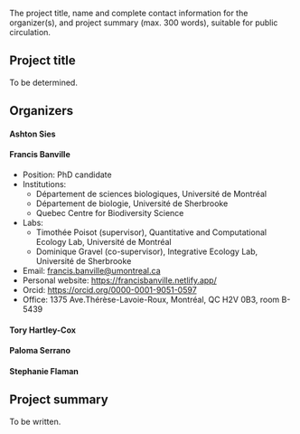 The project title, name and complete contact information for the organizer(s), and project summary (max. 300 words), suitable for public circulation.

## Project title

To be determined. 

## Organizers 

#### Ashton Sies 

#### Francis Banville
- Position: PhD candidate
- Institutions: 
    - Département de sciences biologiques, Université de Montréal
    - Département de biologie, Université de Sherbrooke 
    - Quebec Centre for Biodiversity Science
- Labs: 
    - Timothée Poisot (supervisor), Quantitative and Computational Ecology Lab, Université de Montréal 
    - Dominique Gravel (co-supervisor), Integrative Ecology Lab, Université de Sherbrooke 
- Email: francis.banville@umontreal.ca
- Personal website: https://francisbanville.netlify.app/
- Orcid: https://orcid.org/0000-0001-9051-0597
- Office: 1375 Ave.Thérèse-Lavoie-Roux, Montréal, QC H2V 0B3, room B-5439

#### Tory Hartley-Cox

#### Paloma Serrano

#### Stephanie Flaman

## Project summary

To be written.
